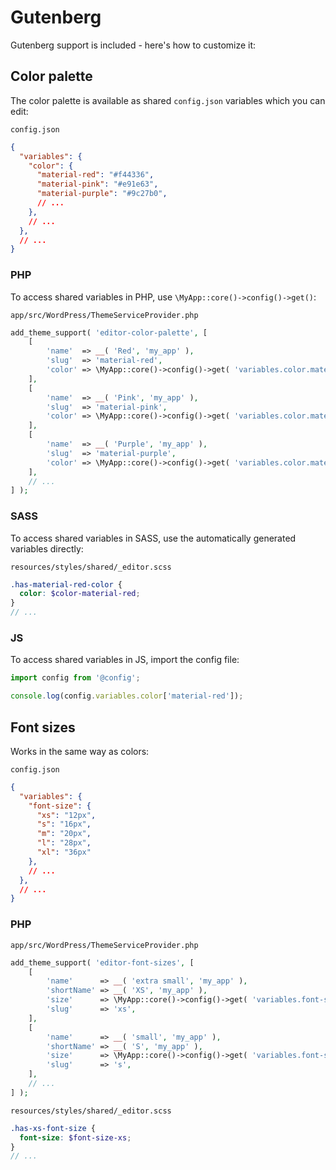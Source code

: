 # Gutenberg

Gutenberg support is included - here's how to customize it:

## Color palette

The color palette is available as shared `config.json` variables which you can edit:

`config.json`
```json
{
  "variables": {
    "color": {
      "material-red": "#f44336",
      "material-pink": "#e91e63",
      "material-purple": "#9c27b0",
      // ...
    },
    // ...
  },
  // ...
}
```

### PHP

To access shared variables in PHP, use `\MyApp::core()->config()->get()`:

`app/src/WordPress/ThemeServiceProvider.php`
```php
add_theme_support( 'editor-color-palette', [
	[
		'name'  => __( 'Red', 'my_app' ),
		'slug'  => 'material-red',
		'color' => \MyApp::core()->config()->get( 'variables.color.material-red', '#000000' ),
	],
	[
		'name'  => __( 'Pink', 'my_app' ),
		'slug'  => 'material-pink',
		'color' => \MyApp::core()->config()->get( 'variables.color.material-pink', '#000000' ),
	],
	[
		'name'  => __( 'Purple', 'my_app' ),
		'slug'  => 'material-purple',
		'color' => \MyApp::core()->config()->get( 'variables.color.material-purple', '#000000' ),
	],
	// ...
] );
```

### SASS

To access shared variables in SASS, use the automatically generated variables directly:

`resources/styles/shared/_editor.scss`
```scss
.has-material-red-color {
  color: $color-material-red;
}
// ...
```

### JS

To access shared variables in JS, import the config file:
```js
import config from '@config';

console.log(config.variables.color['material-red']);
```

## Font sizes

Works in the same way as colors:

`config.json`
```json
{
  "variables": {
    "font-size": {
      "xs": "12px",
      "s": "16px",
      "m": "20px",
      "l": "28px",
      "xl": "36px"
    },
    // ...
  },
  // ...
}
```

### PHP

`app/src/WordPress/ThemeServiceProvider.php`
```php
add_theme_support( 'editor-font-sizes', [
	[
        'name'      => __( 'extra small', 'my_app' ),
        'shortName' => __( 'XS', 'my_app' ),
        'size'      => \MyApp::core()->config()->get( 'variables.font-size.xs', 12 ),
        'slug'      => 'xs',
    ],
    [
        'name'      => __( 'small', 'my_app' ),
        'shortName' => __( 'S', 'my_app' ),
        'size'      => \MyApp::core()->config()->get( 'variables.font-size.s', 16 ),
        'slug'      => 's',
    ],
	// ...
] );
```

`resources/styles/shared/_editor.scss`
```scss
.has-xs-font-size {
  font-size: $font-size-xs;
}
// ...
```
